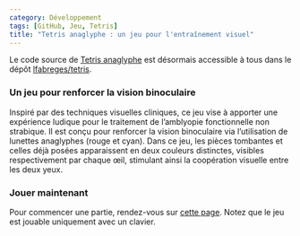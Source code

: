 ```yaml
---
category: Développement  
tags: [GitHub, Jeu, Tetris]  
title: "Tetris anaglyphe : un jeu pour l'entraînement visuel"  
---
```


Le code source de [Tetris anaglyphe](https://lfabreges.github.io/tetris/) est désormais accessible à tous dans
le dépôt [lfabreges/tetris](https://github.com/lfabreges/tetris/).

### Un jeu pour renforcer la vision binoculaire

Inspiré par des techniques visuelles cliniques, ce jeu vise à apporter une expérience ludique pour le traitement de
l’amblyopie fonctionnelle non strabique. Il est conçu pour renforcer la vision binoculaire via l’utilisation de lunettes
anaglyphes (rouge et cyan). Dans ce jeu, les pièces tombantes et celles déjà posées apparaissent en deux couleurs distinctes,
visibles respectivement par chaque œil, stimulant ainsi la coopération visuelle entre les deux yeux.

### Jouer maintenant

Pour commencer une partie, rendez-vous sur [cette page](https://lfabreges.github.io/tetris/).
Notez que le jeu est jouable uniquement avec un clavier.
